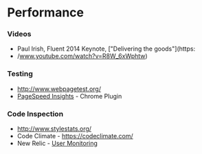 # Performance

### Videos
* Paul Irish, Fluent 2014 Keynote, ["Delivering the goods"](https:
* /www.youtube.com/watch?v=R8W_6xWphtw)

### Testing
* http://www.webpagetest.org/
* [PageSpeed Insights](https://chrome.google.com/webstore/detail/pagespeed-insights-by-goo/gplegfbjlmmehdoakndmohflojccocli) - Chrome Plugin


### Code Inspection
* http://www.stylestats.org/
* Code Climate - https://codeclimate.com/
* New Relic - [User Monitoring](http://newrelic.com/real-user-monitoring)
